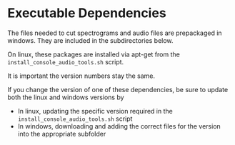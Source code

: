 # Executable Dependencies

The files needed to cut spectrograms and audio files are prepackaged in windows. They are included in the subdirectories below.

On linux, these packages are installed via apt-get from the `install_console_audio_tools.sh` script.

It is important the version numbers stay the same.

If you change the version of one of these dependencies, be sure to update both the linux and windows versions by

* In linux, updating the specific version required in the `install_console_audio_tools.sh` script
* In windows, downloading and adding the correct files for the version into the appropriate subfolder